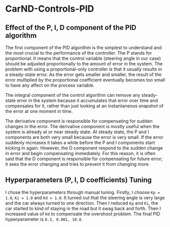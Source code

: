 # CarND-Controls-PID

## Effect of the P, I, D component of the PID algorithm

The first component of the PID algorithm is the simplest to understand and the most crucial to the performance of the controller. The P stands for proportional. It means that the control variable (steering angle in our case) should be adjusted proportionally to the amount of error in the system. The problem with using a proportional-only controller is that it usually results in a steady-state error. As the error gets smaller and smaller, the result of the error multiplied by the proportional coefficient eventually becomes too small to have any affect on the process variable. 

The integral component of the control algorithm can remove any steady-state error in the system because it accumulates that error over time and compensates for it, rather than just looking at an instantaneous snapshot of the error at one moment in time.

The derivative component is responsible for compensating for sudden changes in the error. The derivative component is mostly useful when the system is already at or near steady state. At steady state, the P and I components are both very small because the error is very small. If the error suddenly increases it takes a while before the P and I components start kicking in again. However, the D component respond to the sudden change in error and begin compensating immediately. For this reason, it is often said that the D component is responsible for compensating for future error; it sees the error changing and tries to prevent it from changing more.

## Hyperparameters (P, I, D coefficients) Tuning
I chose the hyperparameters through manual tuning. Firstly, I choose `Kp = 1.0`, `Ki = 1.0` and `Kd = 1.0`. It turned out that the steering angle is very large and the car always turned to one direction. Then I reduced `Kp` and `Ki`, the car started to kind of staying in the road but it swag back and forth. Then I increased value of `Kd` to compensate the overshoot problem. The final PID hyperparameter is `0.3, 0.001, 10.0`.